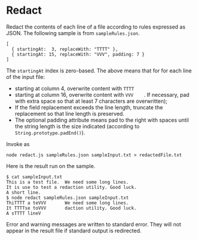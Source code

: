 Redact
======

Redact the contents of each line of a file according to
rules expressed as JSON.  The following sample is from
`sampleRules.json`.

```
[
  { startingAt:  3, replaceWith: "TTTT" },
  { startingAt: 15, replaceWith: "VVV", padding: 7 }
]
```

The `startingAt` index is zero-based.  The above means
that for for each line of the input file:

- starting at column 4, overwrite content with `TTTT`
- starting at column 16, overwrite content with `VVV    `.
  If necessary, pad with extra space so that at least 7
  characters are overwritten);
- If the field replacement exceeds the line length, truncate
  the replacement so that line length is preserved.
- The optional padding attribute means pad to the right with spaces
  until the string length is the size indicated (according to
  `String.prototype.padEnd()`).

Invoke as

```
node redact.js sampleRules.json sampleInput.txt > redactedFile.txt
```

Here is the result run on the sample.

```
$ cat sampleInput.txt
This is a test file.  We need some long lines.
It is use to test a redaction utility. Good luck.
A short line.
$ node redact sampleRules.json sampleInput.txt
ThiTTTT a teVVV       We need some long lines.
It TTTTse toVVV       daction utility. Good luck.
A sTTTT lineV
```

Error and warning messages are written to standard error.
They will not appear in the result file if standard output
is redirected.
